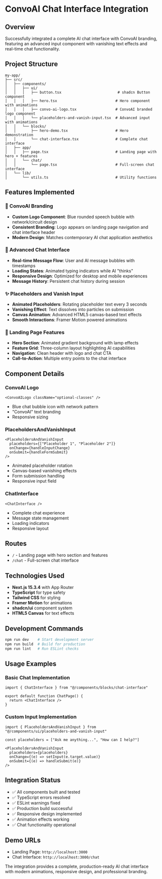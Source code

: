 # ConvoAI Chat Interface Integration

## Overview
Successfully integrated a complete AI chat interface with ConvoAI branding, featuring an advanced input component with vanishing text effects and real-time chat functionality.

## Project Structure
```
my-app/
├── src/
│   ├── components/
│   │   ├── ui/
│   │   │   ├── button.tsx                          # shadcn Button component
│   │   │   ├── hero.tsx                           # Hero component with animations
│   │   │   ├── convo-ai-logo.tsx                  # ConvoAI branded logo component
│   │   │   └── placeholders-and-vanish-input.tsx  # Advanced input with animations
│   │   └── blocks/
│   │       ├── hero-demo.tsx                      # Hero demonstration
│   │       └── chat-interface.tsx                 # Complete chat interface
│   ├── app/
│   │   ├── page.tsx                               # Landing page with hero + features
│   │   └── chat/
│   │       └── page.tsx                           # Full-screen chat interface
│   └── lib/
│       └── utils.ts                               # Utility functions
```

## Features Implemented

### 🎨 ConvoAI Branding
- **Custom Logo Component**: Blue rounded speech bubble with network/circuit design
- **Consistent Branding**: Logo appears on landing page navigation and chat interface header
- **Modern Design**: Matches contemporary AI chat application aesthetics

### 💬 Advanced Chat Interface
- **Real-time Message Flow**: User and AI message bubbles with timestamps
- **Loading States**: Animated typing indicators while AI "thinks"
- **Responsive Design**: Optimized for desktop and mobile experiences
- **Message History**: Persistent chat history during session

### ✨ Placeholders and Vanish Input
- **Animated Placeholders**: Rotating placeholder text every 3 seconds
- **Vanishing Effect**: Text dissolves into particles on submission
- **Canvas Animation**: Advanced HTML5 canvas-based text effects
- **Smooth Interactions**: Framer Motion powered animations

### 🚀 Landing Page Features
- **Hero Section**: Animated gradient background with lamp effects
- **Feature Grid**: Three-column layout highlighting AI capabilities
- **Navigation**: Clean header with logo and chat CTA
- **Call-to-Action**: Multiple entry points to the chat interface

## Component Details

### ConvoAI Logo
```tsx
<ConvoAILogo className="optional-classes" />
```
- Blue chat bubble icon with network pattern
- "ConvoAI" text branding
- Responsive sizing

### PlaceholdersAndVanishInput
```tsx
<PlaceholdersAndVanishInput
  placeholders={["Placeholder 1", "Placeholder 2"]}
  onChange={handleInputChange}
  onSubmit={handleFormSubmit}
/>
```
- Animated placeholder rotation
- Canvas-based vanishing effects
- Form submission handling
- Responsive input field

### ChatInterface
```tsx
<ChatInterface />
```
- Complete chat experience
- Message state management
- Loading indicators
- Responsive layout

## Routes
- `/` - Landing page with hero section and features
- `/chat` - Full-screen chat interface

## Technologies Used
- **Next.js 15.3.4** with App Router
- **TypeScript** for type safety
- **Tailwind CSS** for styling
- **Framer Motion** for animations
- **shadcn/ui** component system
- **HTML5 Canvas** for text effects

## Development Commands
```bash
npm run dev    # Start development server
npm run build  # Build for production
npm run lint   # Run ESLint checks
```

## Usage Examples

### Basic Chat Implementation
```tsx
import { ChatInterface } from "@/components/blocks/chat-interface"

export default function ChatPage() {
  return <ChatInterface />
}
```

### Custom Input Implementation
```tsx
import { PlaceholdersAndVanishInput } from "@/components/ui/placeholders-and-vanish-input"

const placeholders = ["Ask me anything...", "How can I help?"]

<PlaceholdersAndVanishInput
  placeholders={placeholders}
  onChange={(e) => setInput(e.target.value)}
  onSubmit={(e) => handleSubmit(e)}
/>
```

## Integration Status
- ✅ All components built and tested
- ✅ TypeScript errors resolved
- ✅ ESLint warnings fixed
- ✅ Production build successful
- ✅ Responsive design implemented
- ✅ Animation effects working
- ✅ Chat functionality operational

## Demo URLs
- Landing Page: `http://localhost:3000`
- Chat Interface: `http://localhost:3000/chat`

The integration provides a complete, production-ready AI chat interface with modern animations, responsive design, and professional branding. 